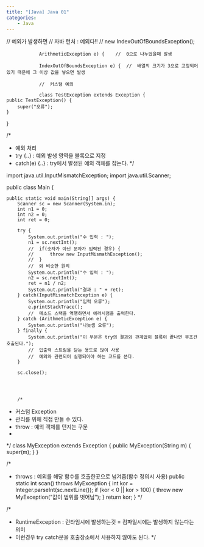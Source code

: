 ```yaml
---
title: "[Java] Java 01"
categories:
    - Java
---
```

//	예외가 발생하면
				//	자바 런처 :  예외다!!
				//	new IndexOutOfBoundsException();

                ArithmeticException e) {	//	0으로 나누었을때 발생

                IndexOutOfBoundsException e) {	//	배열의 크기가 3으로 고정되어 있기 때문에 그 이상 값을 넣으면 발생

                //	커스텀 예외

                class TestException extends Exception {
	public TestException() {
		super("오류");
	}
}



/*
 * 예외 처리
 * try {..}	: 예외 발생 영역을 블록으로 지정
 * catch(e) {..}	: try에서 발생된 예외 객체를 잡는다.
 */

import java.util.InputMismatchException;
import java.util.Scanner;

public class Main {

	public static void main(String[] args) {
		Scanner sc = new Scanner(System.in);
		int n1 = 0;
		int n2 = 0;
		int ret = 0;
		
		try {
			System.out.println("수 입력 : ");
			n1 = sc.nextInt();
			//	if(숫자가 아닌 문자가 입력된 경우) {
			//		throw new InputMismathException();
			//	}
			//	와 비슷한 원리
			System.out.println("수 입력 : ");
			n2 = sc.nextInt();
			ret = n1 / n2;
			System.out.println("결과 : " + ret);
		} catch(InputMismatchException e) {
			System.out.println("입력 오류");
			e.printStackTrace();
			//	메소드 스택을 역행하면서 에러시점을 출력한다.
		} catch (ArithmeticException e) {
			System.out.println("나눗셈 오류");
		} finally {
			System.out.println("이 부분은 try의 결과와 관계없이 블록이 끝나면 무조건 호출된다.");
			//	입출력 스트림을 닫는 용도로 많이 사용
			//	예외와 관련되어 실행되어야 하는 코드를 쓴다.
		}
		
		sc.close();




        /*
 * 커스텀 Exception
 * 관리를 위해 직접 만들 수 있다.
 * throw : 예외 객체를 던지는 구문
 * 
 */
class MyException extends Exception {
	public MyException(String m) {
		super(m);
	}
}






/*
 * throws : 예외를 해당 함수를 호출한곳으로 넘겨줌(함수 정의시 사용)
 public static int scan() throws MyException {
		int kor = Integer.parseInt(sc.nextLine());
		if (kor < 0 || kor > 100) {
			throw new MyException("값이 범위를 벗어남");
		}
		return kor;
	}
 */



 /*
 * RuntimeException : 런타임시에 발생하는것 = 컴파일시에는 발생하지 않는다는 의미
 * 이런경우 try catch문을 호출장소에서 사용하지 않아도 된다.
 */